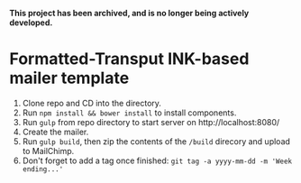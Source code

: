 **This project has been archived, and is no longer being actively developed.**

# Formatted-Transput INK-based mailer template

1. Clone repo and CD into the directory.
2. Run `npm install && bower install` to install components.
3. Run `gulp` from repo directory to start server on http://localhost:8080/
4. Create the mailer.
5. Run `gulp build`, then zip the contents of the `/build` direcory and upload to MailChimp.
6. Don't forget to add a tag once finished: `git tag -a yyyy-mm-dd -m 'Week ending...'`
